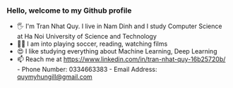 ### Hello, welcome to my Github profile

* 🖐️ I'm Tran Nhat Quy. I live in Nam Dinh and I study Computer Science at Ha Noi University of Science and Technology
* 🧍‍♂️ I am into playing soccer, reading, watching films 
* 😍 I like studying everything about Machine Learning, Deep Learning
* 📫 Reach me at https://www.linkedin.com/in/tran-nhat-quy-16b25720b/ - Phone Number: 0334663383 - Email Address: quymyhungill@gmail.com
